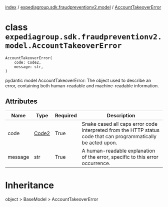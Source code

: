 [index](index.md) / [expediagroup.sdk.fraudpreventionv2.model](expediagroup.sdk.fraudpreventionv2.model.md) / [AccountTakeoverError](AccountTakeoverError.md)
# class `expediagroup.sdk.fraudpreventionv2.model.AccountTakeoverError`
```
AccountTakeoverError(
    code: Code2,
    message: str,
)
```

pydantic model AccountTakeoverError: The object used to describe an error, containing both human-readable and machine-readable information.



## Attributes
    
    
        
    
        
    

|   Name  |        Type       | Required |                                                  Description                                                   |
|---------|-------------------|----------|----------------------------------------------------------------------------------------------------------------|
|   code  | [Code2](Code2.md) |   True   | Snake cased all caps error code interpreted from the HTTP status code that can programmatically be acted upon. |
| message |        str        |   True   |                 A human-readable explanation of the error, specific to this error occurrence.                  |










# Inheritance
object > BaseModel > AccountTakeoverError